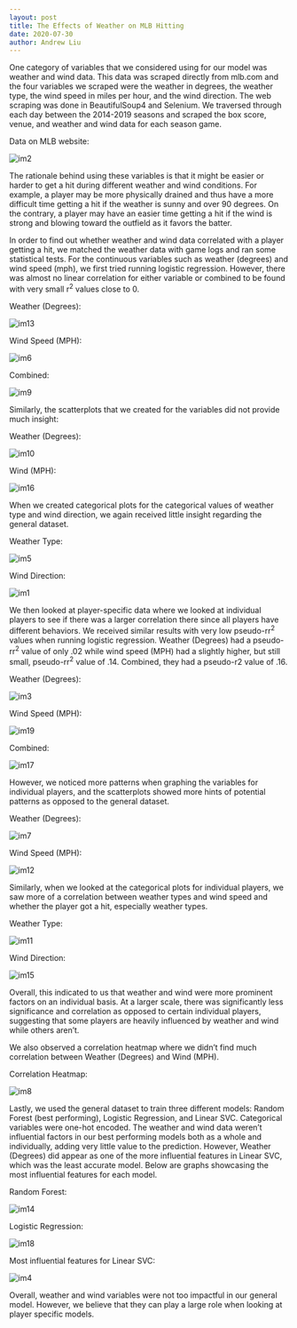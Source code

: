 ```yaml
---
layout: post
title: The Effects of Weather on MLB Hitting
date: 2020-07-30
author: Andrew Liu
---
```


One category of variables that we considered using for our model was weather and wind data.
This data was scraped directly from mlb.com and the four variables we scraped were the
weather in degrees, the weather type, the wind speed in miles per hour, and the wind direction.
The web scraping was done in BeautifulSoup4 and Selenium. We traversed through each day
between the 2014-2019 seasons and scraped the box score, venue, and weather and wind data
for each season game.

Data on MLB website:


![im2](./images/image2.png "im2")



The rationale behind using these variables is that it might be easier or harder to get a hit during
different weather and wind conditions. For example, a player may be more physically drained
and thus have a more difficult time getting a hit if the weather is sunny and over 90 degrees. On
the contrary, a player may have an easier time getting a hit if the wind is strong and blowing
toward the outfield as it favors the batter.

In order to find out whether weather and wind data correlated with a player getting a hit, we
matched the weather data with game logs and ran some statistical tests. For the continuous
variables such as weather (degrees) and wind speed (mph), we first tried running logistic
regression. However, there was almost no linear correlation for either variable or combined to
be found with very small r<sup>2</sup> values close to 0.

Weather (Degrees): 


![im13](./images/image13.png "im13")


Wind Speed (MPH):


![im6](./images/image6.png "im6")


Combined:


![im9](./images/image9.png "im9")



Similarly, the scatterplots that we created for the variables did not provide much insight:

Weather (Degrees):


![im10](./images/image10.png "im10")


Wind (MPH):


![im16](./images/image16.png "im16")


When we created categorical plots for the categorical values of weather type and wind direction, we again received little insight regarding the general dataset.

Weather Type:


![im5](./images/image5.png "im5")


Wind Direction:


![im1](./images/image1.png "im1")



We then looked at player-specific data where we looked at individual players to see if there was a larger correlation there since all players have different behaviors. We received similar results with very low pseudo-rr<sup>2</sup> values when running logistic regression. Weather (Degrees) had a pseudo-rr<sup>2</sup> value of only .02 while wind speed (MPH) had a slightly higher, but still small, pseudo-rr<sup>2</sup> value of .14. Combined, they had a pseudo-r2 value of .16.

Weather (Degrees):


![im3](./images/image3.png "im3")


Wind Speed (MPH):


![im19](./images/image19.png "im19")


Combined:


![im17](./images/image17.png "im17")



However, we noticed more patterns when graphing the variables for individual players, and the scatterplots showed more hints of potential patterns as opposed to the general dataset.

Weather (Degrees): 


![im7](./images/image7.png "im7")


Wind Speed (MPH):


![im12](./images/image12.png "im12")



Similarly, when we looked at the categorical plots for individual players, we saw more of a correlation between weather types and wind speed and whether the player got a hit, especially weather types. 

Weather Type:


![im11](./images/image11.png "im11")


Wind Direction:


![im15](./images/image15.png "im15")



Overall, this indicated to us that weather and wind were more prominent factors on an individual basis. At a larger scale, there was significantly less significance and correlation as opposed to certain individual players, suggesting that some players are heavily influenced by weather and wind while others aren’t.

We also observed a correlation heatmap where we didn’t find much correlation between Weather (Degrees) and Wind (MPH).

Correlation Heatmap:


![im8](./images/image8.png "im8")



Lastly, we used the general dataset to train three different models: Random Forest (best performing), Logistic Regression, and Linear SVC. Categorical variables were one-hot encoded. The weather and wind data weren’t influential factors in our best performing models both as a whole and individually, adding very little value to the prediction. However, Weather (Degrees) did appear as one of the more influential features in Linear SVC, which was the least accurate model. Below are graphs showcasing the most influential features for each model.

Random Forest:


![im14](./images/image14.png "im14")


Logistic Regression:


![im18](./images/image18.png "im18")


Most influential features for Linear SVC:


![im4](./images/image4.png "im4")



Overall, weather and wind variables were not too impactful in our general model. However, we believe that they can play a large role when looking at player specific models.

